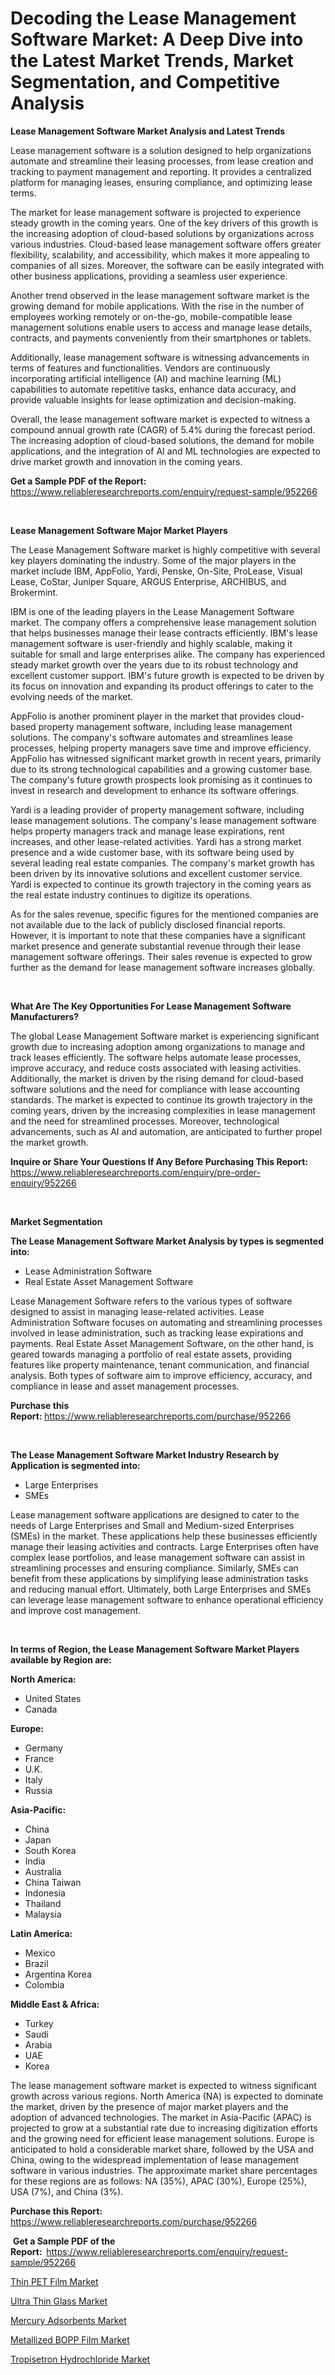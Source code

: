 <p><h1>Decoding the Lease Management Software Market: A Deep Dive into the Latest Market Trends, Market Segmentation, and Competitive Analysis</h1></p><p><strong>Lease Management Software Market Analysis and Latest Trends</strong></p>
<p><p>Lease management software is a solution designed to help organizations automate and streamline their leasing processes, from lease creation and tracking to payment management and reporting. It provides a centralized platform for managing leases, ensuring compliance, and optimizing lease terms.</p><p>The market for lease management software is projected to experience steady growth in the coming years. One of the key drivers of this growth is the increasing adoption of cloud-based solutions by organizations across various industries. Cloud-based lease management software offers greater flexibility, scalability, and accessibility, which makes it more appealing to companies of all sizes. Moreover, the software can be easily integrated with other business applications, providing a seamless user experience.</p><p>Another trend observed in the lease management software market is the growing demand for mobile applications. With the rise in the number of employees working remotely or on-the-go, mobile-compatible lease management solutions enable users to access and manage lease details, contracts, and payments conveniently from their smartphones or tablets.</p><p>Additionally, lease management software is witnessing advancements in terms of features and functionalities. Vendors are continuously incorporating artificial intelligence (AI) and machine learning (ML) capabilities to automate repetitive tasks, enhance data accuracy, and provide valuable insights for lease optimization and decision-making.</p><p>Overall, the lease management software market is expected to witness a compound annual growth rate (CAGR) of 5.4% during the forecast period. The increasing adoption of cloud-based solutions, the demand for mobile applications, and the integration of AI and ML technologies are expected to drive market growth and innovation in the coming years.</p></p>
<p><strong>Get a Sample PDF of the Report:&nbsp;</strong> <a href="https://www.reliableresearchreports.com/enquiry/request-sample/952266">https://www.reliableresearchreports.com/enquiry/request-sample/952266</a></p>
<p>&nbsp;</p>
<p><strong>Lease Management Software Major Market Players</strong></p>
<p><p>The Lease Management Software market is highly competitive with several key players dominating the industry. Some of the major players in the market include IBM, AppFolio, Yardi, Penske, On-Site, ProLease, Visual Lease, CoStar, Juniper Square, ARGUS Enterprise, ARCHIBUS, and Brokermint. </p><p>IBM is one of the leading players in the Lease Management Software market. The company offers a comprehensive lease management solution that helps businesses manage their lease contracts efficiently. IBM's lease management software is user-friendly and highly scalable, making it suitable for small and large enterprises alike. The company has experienced steady market growth over the years due to its robust technology and excellent customer support. IBM's future growth is expected to be driven by its focus on innovation and expanding its product offerings to cater to the evolving needs of the market.</p><p>AppFolio is another prominent player in the market that provides cloud-based property management software, including lease management solutions. The company's software automates and streamlines lease processes, helping property managers save time and improve efficiency. AppFolio has witnessed significant market growth in recent years, primarily due to its strong technological capabilities and a growing customer base. The company's future growth prospects look promising as it continues to invest in research and development to enhance its software offerings.</p><p>Yardi is a leading provider of property management software, including lease management solutions. The company's lease management software helps property managers track and manage lease expirations, rent increases, and other lease-related activities. Yardi has a strong market presence and a wide customer base, with its software being used by several leading real estate companies. The company's market growth has been driven by its innovative solutions and excellent customer service. Yardi is expected to continue its growth trajectory in the coming years as the real estate industry continues to digitize its operations.</p><p>As for the sales revenue, specific figures for the mentioned companies are not available due to the lack of publicly disclosed financial reports. However, it is important to note that these companies have a significant market presence and generate substantial revenue through their lease management software offerings. Their sales revenue is expected to grow further as the demand for lease management software increases globally.</p></p>
<p>&nbsp;</p>
<p><strong>What Are The Key Opportunities For Lease Management Software Manufacturers?</strong></p>
<p><p>The global Lease Management Software market is experiencing significant growth due to increasing adoption among organizations to manage and track leases efficiently. The software helps automate lease processes, improve accuracy, and reduce costs associated with leasing activities. Additionally, the market is driven by the rising demand for cloud-based software solutions and the need for compliance with lease accounting standards. The market is expected to continue its growth trajectory in the coming years, driven by the increasing complexities in lease management and the need for streamlined processes. Moreover, technological advancements, such as AI and automation, are anticipated to further propel the market growth.</p></p>
<p><strong>Inquire or Share Your Questions If Any Before Purchasing This Report:</strong> <a href="https://www.reliableresearchreports.com/enquiry/pre-order-enquiry/952266">https://www.reliableresearchreports.com/enquiry/pre-order-enquiry/952266</a></p>
<p>&nbsp;</p>
<p><strong>Market Segmentation</strong></p>
<p><strong>The Lease Management Software Market Analysis by types is segmented into:</strong></p>
<p><ul><li>Lease Administration Software</li><li>Real Estate Asset Management Software</li></ul></p>
<p><p>Lease Management Software refers to the various types of software designed to assist in managing lease-related activities. Lease Administration Software focuses on automating and streamlining processes involved in lease administration, such as tracking lease expirations and payments. Real Estate Asset Management Software, on the other hand, is geared towards managing a portfolio of real estate assets, providing features like property maintenance, tenant communication, and financial analysis. Both types of software aim to improve efficiency, accuracy, and compliance in lease and asset management processes.</p></p>
<p><strong>Purchase this Report:&nbsp;</strong><a href="https://www.reliableresearchreports.com/purchase/952266">https://www.reliableresearchreports.com/purchase/952266</a></p>
<p>&nbsp;</p>
<p><strong>The Lease Management Software Market Industry Research by Application is segmented into:</strong></p>
<p><ul><li>Large Enterprises</li><li>SMEs</li></ul></p>
<p><p>Lease management software applications are designed to cater to the needs of Large Enterprises and Small and Medium-sized Enterprises (SMEs) in the market. These applications help these businesses efficiently manage their leasing activities and contracts. Large Enterprises often have complex lease portfolios, and lease management software can assist in streamlining processes and ensuring compliance. Similarly, SMEs can benefit from these applications by simplifying lease administration tasks and reducing manual effort. Ultimately, both Large Enterprises and SMEs can leverage lease management software to enhance operational efficiency and improve cost management.</p></p>
<p>&nbsp;</p>
<p><strong>In terms of Region, the Lease Management Software Market Players available by Region are:</strong></p>
<p>
    <p> <strong> North America: </strong>
        <ul>
            <li>United States</li>
            <li>Canada</li>
        </ul>
        </p> 
    <p> <strong> Europe: </strong>
        <ul>
            <li>Germany</li>
            <li>France</li>
            <li>U.K.</li>
            <li>Italy</li>
            <li>Russia</li>
        </ul>
        </p> 
    <p> <strong> Asia-Pacific: </strong>
        <ul>
            <li>China</li>
            <li>Japan</li>
            <li>South Korea</li>
            <li>India</li>
            <li>Australia</li>
            <li>China Taiwan</li>
            <li>Indonesia</li>
            <li>Thailand</li>
            <li>Malaysia</li>
        </ul>
        </p> 
    <p> <strong> Latin America: </strong>
        <ul>
            <li>Mexico</li>
            <li>Brazil</li>
            <li>Argentina Korea</li>
            <li>Colombia</li>
        </ul>
        </p> 
    <p> <strong> Middle East & Africa: </strong>
        <ul>
            <li>Turkey</li>
            <li>Saudi</li>
            <li>Arabia</li>
            <li>UAE</li>
            <li>Korea</li>
        </ul>
    </p>
    </p>
<p><p>The lease management software market is expected to witness significant growth across various regions. North America (NA) is expected to dominate the market, driven by the presence of major market players and the adoption of advanced technologies. The market in Asia-Pacific (APAC) is projected to grow at a substantial rate due to increasing digitization efforts and the growing need for efficient lease management solutions. Europe is anticipated to hold a considerable market share, followed by the USA and China, owing to the widespread implementation of lease management software in various industries. The approximate market share percentages for these regions are as follows: NA (35%), APAC (30%), Europe (25%), USA (7%), and China (3%).</p></p>
<p><strong>Purchase this Report: </strong><a href="https://www.reliableresearchreports.com/purchase/952266">https://www.reliableresearchreports.com/purchase/952266</a></p>
<p>&nbsp;<strong>Get a Sample PDF of the Report:&nbsp;&nbsp;</strong><a href="https://www.reliableresearchreports.com/enquiry/request-sample/952266">https://www.reliableresearchreports.com/enquiry/request-sample/952266</a></p>
<p><strong></strong></p>
<p><p><a href="https://medium.com/@kennethjensen27/thin-pet-film-market-competitive-analysis-market-trends-and-forecast-to-2031-547926257868">Thin PET Film Market</a></p><p><a href="https://medium.com/@kennethjensen27/ultra-thin-glass-market-size-market-outlook-and-market-forecast-2024-to-2031-7cae7d436b11">Ultra Thin Glass Market</a></p><p><a href="https://medium.com/@kennethjensen27/mercury-adsorbents-market-size-cagr-trends-2024-2030-be277da4f57b">Mercury Adsorbents Market</a></p><p><a href="https://medium.com/@kennethjensen27/metallized-bopp-film-market-furnishes-information-on-market-share-market-trends-and-market-growth-c1d316843005">Metallized BOPP Film Market</a></p><p><a href="https://medium.com/@kennethjensen27/tropisetron-hydrochloride-market-analysis-its-cagr-market-segmentation-and-global-industry-c602ce6e6aa5">Tropisetron Hydrochloride Market</a></p></p>